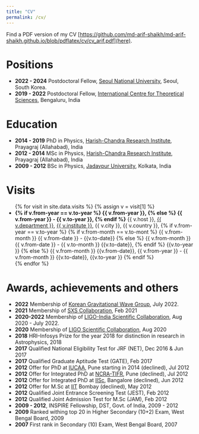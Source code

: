 ```yaml
---
title: "CV"
permalink: /cv/
---
```

Find a PDF version of my CV [https://github.com/md-arif-shaikh/md-arif-shaikh.github.io/blob/pdflatex/cv/cv_arif.pdf](here).

# Positions
- **2022 - 2024** Postdoctoral Fellow, [Seoul National University](https://en.snu.ac.kr/), Seoul, South Korea.
- **2019 - 2022** Postdoctoral Fellow, [International Centre for Theoretical Sciences](https://www.icts.res.in/), Bengaluru, India
  
# Education

- **2014 - 2019** PhD in Physics, [Harish-Chandra Research Institute](http://www.hri.res.in/), Prayagraj (Allahabad), India
- **2012 - 2014** MSc in Physics, [Harish-Chandra Research Institute](http://www.hri.res.in/), Prayagraj (Allahabad), India
- **2009 - 2012** BSc in Physics, [Jadavpur University](http://www.jaduniv.edu.in/), Kolkata, India

# Visits
<ul>
{% for visit in site.data.visits %}
{% assign v = visit[1] %}
  <li>
    <b>
	{% if v.from-year == v.to-year %}
		{{ v.from-year }},
	{% else %}
		{{ v.from-year }} - {{ v.to-year }},
	{% endif %}</b>
	{{ v.host }},
	<a href="{{ v.department-url }}">{{ v.department }}</a>,
	<a href="{{ v.institute-url }}">{{ v.institute }}</a>,
	{{ v.city }},
	{{ v.country }},
	{% if v.from-year == v.to-year %}
		{% if v.from-month == v.to-mont %}
			{{ v.from-month }} {{ v.from-date }} - {{v.to-date}}
		{% else %}
			{{ v.from-month }} {{ v.from-date }} - {{ v.to-month }} {{v.to-date}},
		{% endif %}
		{{v.to-year }}
	{% else %}
		{{ v.from-month }} {{v.from-date}}, {{ v.from-year }} - {{ v.from-month }} {{v.to-date}}, {{v.to-year }}
	{% endif %}
  </li>
{% endfor %}
</ul>

# Awards, achievements and others

- **2022** Membership of [Korean Gravitational Wave Group](https://kgwg.nims.re.kr/home/index.html), July 2022.
- **2021** Membership of [SXS Collaboration](https://www.black-holes.org/), Feb 2021
- **2020-2022** Membership of [LIGO-India Scientific Collaboration](https://www.ligo-india.in/lisc/), Aug 2020 - July 2022.
- **2020** Membership of [LIGO Scientific Collaboration](https://www.ligo.org/), Aug 2020
- **2018** HRI–Infosys Prize for the year 2018 for distinction in research in Astrophysics, 2018
- **2017** Qualified National Eligibility Test for JRF (NET), Dec 2016 & Jun 2017
- **2017** Qualified Graduate Aptitude Test (GATE), Feb 2017
- **2012** Offer for PhD at [IUCAA](https://www.iucaa.in/), Pune starting in 2014 (declined), Jul 2012
- **2012** Offer for Integrated PhD at [NCRA-TIFR](http://www.ncra.tifr.res.in/ncra/main), Pune (declined), Jul 2012
- **2012** Offer for Integrated PhD at [IISc](https://www.iisc.ac.in/), Bangalore (declined), Jun 2012
- **2012** Offer for M.Sc at [IIT](http://www.iitb.ac.in/) Bombay (declined), May 2012
- **2012** Qualified Joint Entrance Screening Test (JEST), Feb 2012
- **2012** Qualified Joint Admission Test for M.Sc (JAM), Feb 2012
- **2009 - 2012**, INSPIRE Fellowship, DST, Govt. of India, 2009 - 2012
- **2009** Ranked withing top 20 in Higher Secondary (10+2) Exam, West Bengal Board, 2009
- **2007** First rank in Secondary (10) Exam, West Bengal Board, 2007

